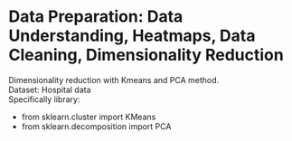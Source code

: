 # Data Preparation: Data Understanding, Heatmaps, Data Cleaning, Dimensionality Reduction
Dimensionality reduction with Kmeans and PCA method.  
Dataset: Hospital data  
Specifically library:  
- from sklearn.cluster import KMeans  
- from sklearn.decomposition import PCA
